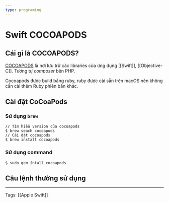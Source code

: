 ```yaml
---
type: programing
---
```

# Swift COCOAPODS

## Cái gì là COCOAPODS?
[COCOAPODS](https://cocoapods.org/) là nơi lưu trữ các libraries của ứng dụng [[Swift]], [[Objective-C]]. Tương tự *composer* bên PHP.

Cocoapods được build bằng ruby, ruby được cài sẵn trên macOS nên không cần cài thêm Ruby phiên bản khác. 


## Cài đặt CoCoaPods

### Sử dụng `brew`
```
// Tìm hiểu version của cocoapods
$ brew seach cocoapods
// Cài dặt cocoapods
$ brew install cocoapods
```

### Sử dụng command 
```
$ sudo gem íntall cocoapods
```

## Câu lệnh thường sử dụng 

---
Tags: [[Apple Swift]] 